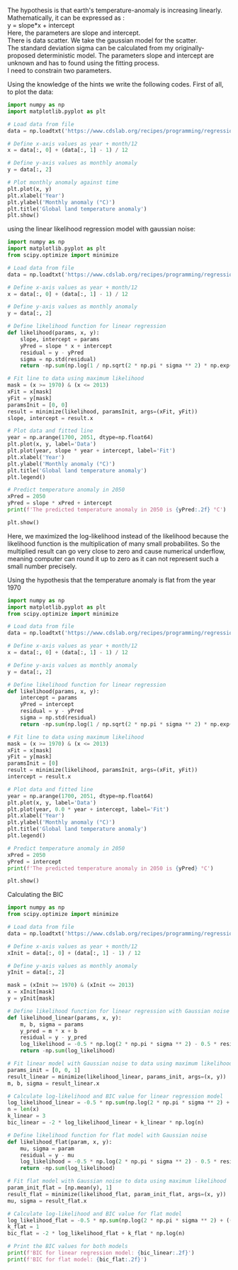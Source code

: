 The hypothesis is that earth's temperature-anomaly is increasing linearly. Mathematically, it can be expressed as :<br> 
y = slope*x + intercept<br>
Here, the parameters are slope and intercept.<br>
There is data scatter. We take the gaussian model for the scatter.<br>
The standard deviation sigma can be calculated from my originally-proposed deterministic model. The parameters slope and intercept are unknown and has to found using the fitting process.<br>
I need to constrain two parameters.<br>
 
Using the knowledge of the hints we write the following codes. First of all, to plot the data: 

```python
import numpy as np
import matplotlib.pyplot as plt

# Load data from file
data = np.loadtxt('https://www.cdslab.org/recipes/programming/regression-predicting-future-global-land-temperature-maxlikelihood/usaTemperatureHistory.txt', skiprows=70)

# Define x-axis values as year + month/12
x = data[:, 0] + (data[:, 1] - 1) / 12

# Define y-axis values as monthly anomaly
y = data[:, 2]

# Plot monthly anomaly against time
plt.plot(x, y)
plt.xlabel('Year')
plt.ylabel('Monthly anomaly (°C)')
plt.title('Global land temperature anomaly')
plt.show()
```
using the linear likelihood regression model with gaussian noise:

```python
import numpy as np
import matplotlib.pyplot as plt
from scipy.optimize import minimize

# Load data from file
data = np.loadtxt('https://www.cdslab.org/recipes/programming/regression-predicting-future-global-land-temperature-maxlikelihood/usaTemperatureHistory.txt', skiprows=70)

# Define x-axis values as year + month/12
x = data[:, 0] + (data[:, 1] - 1) / 12

# Define y-axis values as monthly anomaly
y = data[:, 2]

# Define likelihood function for linear regression
def likelihood(params, x, y):
    slope, intercept = params
    yPred = slope * x + intercept
    residual = y - yPred
    sigma = np.std(residual)
    return -np.sum(np.log(1 / np.sqrt(2 * np.pi * sigma ** 2) * np.exp(-residual ** 2 / (2 * sigma ** 2))))

# Fit line to data using maximum likelihood
mask = (x >= 1970) & (x <= 2013)
xFit = x[mask]
yFit = y[mask]
paramsInit = [0, 0]
result = minimize(likelihood, paramsInit, args=(xFit, yFit))
slope, intercept = result.x

# Plot data and fitted line
year = np.arange(1700, 2051, dtype=np.float64)
plt.plot(x, y, label='Data')
plt.plot(year, slope * year + intercept, label='Fit')
plt.xlabel('Year')
plt.ylabel('Monthly anomaly (°C)')
plt.title('Global land temperature anomaly')
plt.legend()

# Predict temperature anomaly in 2050
xPred = 2050
yPred = slope * xPred + intercept
print(f'The predicted temperature anomaly in 2050 is {yPred:.2f} °C')

plt.show()
```
Here, we maximized the log-likelihood instead of the likelihood because the likelihood function is the multiplication of many small probabilites. So the multiplied result can go very close to zero and cause numerical underflow, meaning computer can round it up to zero as it can not represent such a small number precisely.<br>

Using the hypothesis that the temperature anomaly is flat from the year 1970

```python
import numpy as np
import matplotlib.pyplot as plt
from scipy.optimize import minimize

# Load data from file
data = np.loadtxt('https://www.cdslab.org/recipes/programming/regression-predicting-future-global-land-temperature-maxlikelihood/usaTemperatureHistory.txt', skiprows=70)

# Define x-axis values as year + month/12
x = data[:, 0] + (data[:, 1] - 1) / 12

# Define y-axis values as monthly anomaly
y = data[:, 2]

# Define likelihood function for linear regression
def likelihood(params, x, y):
    intercept = params
    yPred = intercept
    residual = y - yPred
    sigma = np.std(residual)
    return -np.sum(np.log(1 / np.sqrt(2 * np.pi * sigma ** 2) * np.exp(-residual ** 2 / (2 * sigma ** 2))))

# Fit line to data using maximum likelihood
mask = (x >= 1970) & (x <= 2013)
xFit = x[mask]
yFit = y[mask]
paramsInit = [0]
result = minimize(likelihood, paramsInit, args=(xFit, yFit))
intercept = result.x

# Plot data and fitted line
year = np.arange(1700, 2051, dtype=np.float64)
plt.plot(x, y, label='Data')
plt.plot(year, 0.0 * year + intercept, label='Fit')
plt.xlabel('Year')
plt.ylabel('Monthly anomaly (°C)')
plt.title('Global land temperature anomaly')
plt.legend()

# Predict temperature anomaly in 2050
xPred = 2050
yPred = intercept
print(f'The predicted temperature anomaly in 2050 is {yPred} °C')

plt.show()
```
Calculating the BIC

```python
import numpy as np
from scipy.optimize import minimize

# Load data from file
data = np.loadtxt('https://www.cdslab.org/recipes/programming/regression-predicting-future-global-land-temperature-maxlikelihood/usaTemperatureHistory.txt', skiprows=70)

# Define x-axis values as year + month/12
xInit = data[:, 0] + (data[:, 1] - 1) / 12

# Define y-axis values as monthly anomaly
yInit = data[:, 2]

mask = (xInit >= 1970) & (xInit <= 2013)
x = xInit[mask]
y = yInit[mask]

# Define likelihood function for linear regression with Gaussian noise
def likelihood_linear(params, x, y):
    m, b, sigma = params
    y_pred = m * x + b
    residual = y - y_pred
    log_likelihood = -0.5 * np.log(2 * np.pi * sigma ** 2) - 0.5 * residual ** 2 / sigma ** 2
    return -np.sum(log_likelihood)

# Fit linear model with Gaussian noise to data using maximum likelihood
params_init = [0, 0, 1]
result_linear = minimize(likelihood_linear, params_init, args=(x, y))
m, b, sigma = result_linear.x

# Calculate log-likelihood and BIC value for linear regression model
log_likelihood_linear = -0.5 * np.sum(np.log(2 * np.pi * sigma ** 2) + ((y - (m * x + b)) / sigma) ** 2)
n = len(x)
k_linear = 3
bic_linear = -2 * log_likelihood_linear + k_linear * np.log(n)

# Define likelihood function for flat model with Gaussian noise
def likelihood_flat(param, x, y):
    mu, sigma = param
    residual = y - mu
    log_likelihood = -0.5 * np.log(2 * np.pi * sigma ** 2) - 0.5 * residual ** 2 / sigma ** 2
    return -np.sum(log_likelihood)

# Fit flat model with Gaussian noise to data using maximum likelihood
param_init_flat = [np.mean(y), 1]
result_flat = minimize(likelihood_flat, param_init_flat, args=(x, y))
mu, sigma = result_flat.x

# Calculate log-likelihood and BIC value for flat model
log_likelihood_flat = -0.5 * np.sum(np.log(2 * np.pi * sigma ** 2) + ((y - mu) / sigma) ** 2)
k_flat = 1
bic_flat = -2 * log_likelihood_flat + k_flat * np.log(n)

# Print the BIC values for both models
print(f'BIC for linear regression model: {bic_linear:.2f}')
print(f'BIC for flat model: {bic_flat:.2f}')
```

